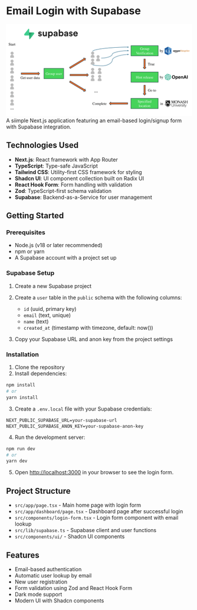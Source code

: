 # Email Login with Supabase
![assets/pipeline.png](assets/pipeline.png)
A siimple Next.js application featuring an email-based login/signup form with Supabase integration.

## Technologies Used

- **Next.js**: React framework with App Router
- **TypeScript**: Type-safe JavaScript
- **Tailwind CSS**: Utility-first CSS framework for styling
- **Shadcn UI**: UI component collection built on Radix UI
- **React Hook Form**: Form handling with validation
- **Zod**: TypeScript-first schema validation
- **Supabase**: Backend-as-a-Service for user management

## Getting Started

### Prerequisites

- Node.js (v18 or later recommended)
- npm or yarn
- A Supabase account with a project set up

### Supabase Setup

1. Create a new Supabase project
2. Create a `user` table in the `public` schema with the following columns:
   - `id` (uuid, primary key)
   - `email` (text, unique)
   - `name` (text)
   - `created_at` (timestamp with timezone, default: now())

3. Copy your Supabase URL and anon key from the project settings

### Installation

1. Clone the repository
2. Install dependencies:

```bash
npm install
# or
yarn install
```

3. Create a `.env.local` file with your Supabase credentials:

```
NEXT_PUBLIC_SUPABASE_URL=your-supabase-url
NEXT_PUBLIC_SUPABASE_ANON_KEY=your-supabase-anon-key
```

4. Run the development server:

```bash
npm run dev
# or
yarn dev
```

5. Open [http://localhost:3000](http://localhost:3000) in your browser to see the login form.

## Project Structure

- `src/app/page.tsx` - Main home page with login form
- `src/app/dashboard/page.tsx` - Dashboard page after successful login
- `src/components/login-form.tsx` - Login form component with email lookup
- `src/lib/supabase.ts` - Supabase client and user functions
- `src/components/ui/` - Shadcn UI components

## Features

- Email-based authentication
- Automatic user lookup by email
- New user registration
- Form validation using Zod and React Hook Form
- Dark mode support
- Modern UI with Shadcn components
